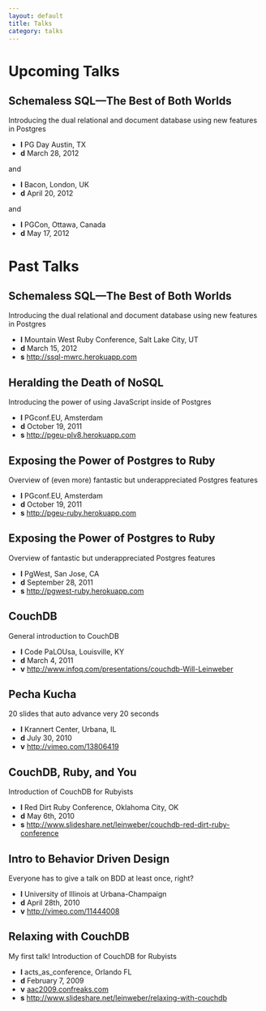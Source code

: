 ```yaml
---
layout: default
title: Talks
category: talks
---
```


# Upcoming Talks

## Schemaless SQL—The Best of Both Worlds
Introducing the dual relational and document database using new features in Postgres

- **l** PG Day Austin, TX
- **d** March 28, 2012

and

- **l** Bacon, London, UK
- **d** April 20, 2012

and

- **l** PGCon, Ottawa, Canada
- **d** May 17, 2012

# Past Talks

## Schemaless SQL—The Best of Both Worlds
Introducing the dual relational and document database using new features in Postgres

- **l** Mountain West Ruby Conference, Salt Lake City, UT
- **d** March 15, 2012
- **s** <http://ssql-mwrc.herokuapp.com>


## Heralding the Death of NoSQL
Introducing the power of using JavaScript inside of Postgres

- **l** PGconf.EU, Amsterdam
- **d** October 19, 2011
- **s** <http://pgeu-plv8.herokuapp.com>

## Exposing the Power of Postgres to Ruby
Overview of (even more) fantastic but underappreciated Postgres features

- **l** PGconf.EU, Amsterdam
- **d** October 19, 2011
- **s** <http://pgeu-ruby.herokuapp.com>

## Exposing the Power of Postgres to Ruby
Overview of fantastic but underappreciated Postgres features

- **l** PgWest, San Jose, CA
- **d** September 28, 2011
- **s** <http://pgwest-ruby.herokuapp.com>

## CouchDB
General introduction to CouchDB

- **l** Code PaLOUsa, Louisville, KY
- **d** March 4, 2011
- **v** <http://www.infoq.com/presentations/couchdb-Will-Leinweber>

## Pecha Kucha
20 slides that auto advance very 20 seconds

- **l** Krannert Center, Urbana, IL
- **d** July 30, 2010
- **v** <http://vimeo.com/13806419>

## CouchDB, Ruby, and You
Introduction of CouchDB for Rubyists

- **l** Red Dirt Ruby Conference, Oklahoma City, OK
- **d** May 6th, 2010
- **s** <http://www.slideshare.net/leinweber/couchdb-red-dirt-ruby-conference>

## Intro to Behavior Driven Design
Everyone has to give a talk on BDD at least once, right?

- **l** University of Illinois at Urbana-Champaign
- **d** April 28th, 2010
- **v** <http://vimeo.com/11444008>

## Relaxing with CouchDB
My first talk! Introduction of CouchDB for Rubyists

- **l** acts_as_conference, Orlando FL
- **d** February 7, 2009
- **v** [aac2009.confreaks.com](http://aac2009.confreaks.com/07-feb-2009-16-00-relaxing-with-couchdb-will-leinweber.html)
- **s** <http://www.slideshare.net/leinweber/relaxing-with-couchdb>

